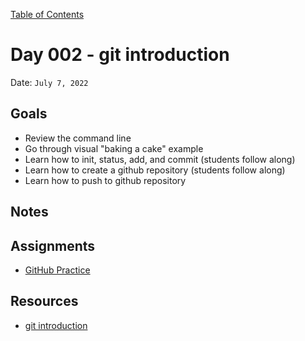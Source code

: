 [Table of Contents](../../README.md)

# Day 002 - git introduction

Date: `July 7, 2022`

## Goals

- Review the command line
- Go through visual "baking a cake" example
- Learn how to init, status, add, and commit (students follow along)
- Learn how to create a github repository (students follow along)
- Learn how to push to github repository

## Notes

<!-- - [Code](./code) -->
<!-- - [Video](https://www.youtube.com/watch?v=SB-qEYVdvXA) -->

## Assignments

- [GitHub Practice](../../assignments/github-practice)

## Resources

- [git introduction](../../units/git-introduction)
